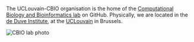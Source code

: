 The UCLouvain-CBIO organisation is the home of the 
[Computational Biology and Bioinformatics lab](https://lgatto.github.io/cbio-lab/) 
on GitHub. Physically, we are located in the 
[de Duve Institute](https://www.deduveinstitute.be/), at the [UCLouvain](https://uclouvain.be/) 
in Brussels. 

![CBIO lab photo](https://lgatto.github.io/images/CBIO-20210908.jpg)
